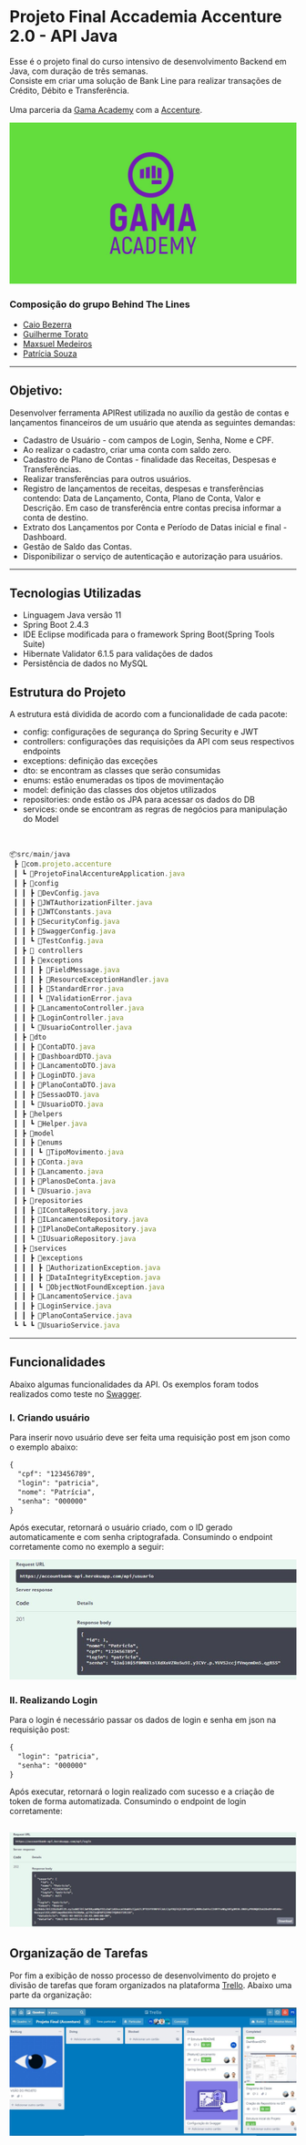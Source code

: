 # Projeto Final Accademia Accenture 2.0 - API Java

Esse é o projeto final do curso intensivo de desenvolvimento Backend em Java, com duração de três semanas.<br> Consiste em criar uma solução de Bank Line para realizar transações de Crédito, Débito e Transferência.
<br><br>
Uma parceria da [Gama Academy](https://www.gama.academy/) com a [Accenture](https://www.accenture.com/br-pt).

![img-gama](image/img_gama.jpg)

### Composição do grupo Behind The Lines

- [Caio Bezerra](https://www.linkedin.com/in/caiobezerraviana/) 
- [Guilherme Torato](https://www.linkedin.com/in/guilherme-roberto-torato-20632516b/)
- [Maxsuel Medeiros](https://www.linkedin.com/in/maxsuel-silva-medeiros-56a533181/)
- [Patrícia Souza](https://www.linkedin.com/in/patriciasouzas/)

--------------------------------------------------

## Objetivo:

Desenvolver ferramenta APIRest utilizada no auxílio da gestão de contas e lançamentos financeiros de um usuário que atenda as seguintes demandas:

- Cadastro de Usuário - com campos de Login, Senha, Nome e CPF.
- Ao realizar o cadastro, criar uma conta com saldo zero.
- Cadastro de Plano de Contas - finalidade das Receitas, Despesas e Transferências.
- Realizar transferências para outros usuários.
- Registro de lançamentos de receitas, despesas e transferências contendo: Data de Lançamento, Conta, Plano de Conta, Valor e Descrição. Em caso de transferência entre contas precisa informar a conta de destino.
- Extrato dos Lançamentos por Conta e Período de Datas inicial e final - Dashboard.
- Gestão de Saldo das Contas.
- Disponibilizar o serviço de autenticação e autorização para usuários.

--------------------------------------------------

## Tecnologias Utilizadas

- Linguagem Java versão 11
- Spring Boot 2.4.3
- IDE Eclipse modificada para o framework Spring Boot(Spring Tools Suite)
- Hibernate Validator 6.1.5 para validações de dados
- Persistência de dados no MySQL

## Estrutura do Projeto

A estrutura está dividida de acordo com a funcionalidade de cada pacote:
- config: configurações de segurança do Spring Security e JWT
- controllers: configurações das requisições da API com seus respectivos endpoints
- exceptions: definição das exceções
- dto: se encontram as classes que serão consumidas
- enums: estão enumeradas os tipos de movimentação
- model: definição das classes dos objetos utilizados
- repositories: onde estão os JPA para acessar os dados do DB
- services: onde se encontram as regras de negócios para manipulação do Model
<br>

```jsx
📦src/main/java
 ┣ 📂com.projeto.accenture
 ┃ ┗ 📜ProjetoFinalAccentureApplication.java
 ┃ ┣ 📂config
 ┃ ┃ ┣ 📜DevConfig.java
 ┃ ┃ ┣ 📜JWTAuthorizationFilter.java
 ┃ ┃ ┣ 📜JWTConstants.java
 ┃ ┃ ┣ 📜SecurityConfig.java
 ┃ ┃ ┣ 📜SwaggerConfig.java
 ┃ ┃ ┗ 📜TestConfig.java
 ┃ ┣ 📂 controllers
 ┃ ┃ ┣ 📂exceptions
 ┃ ┃ ┃ ┣ 📜FieldMessage.java
 ┃ ┃ ┃ ┣ 📜ResourceExceptionHandler.java
 ┃ ┃ ┃ ┣ 📜StandardError.java
 ┃ ┃ ┃ ┗ 📜ValidationError.java
 ┃ ┃ ┣ 📜LancamentoController.java
 ┃ ┃ ┣ 📜LoginController.java
 ┃ ┃ ┗ 📜UsuarioController.java
 ┃ ┣ 📂dto
 ┃ ┃ ┣ 📜ContaDTO.java
 ┃ ┃ ┣ 📜DashboardDTO.java
 ┃ ┃ ┣ 📜LancamentoDTO.java
 ┃ ┃ ┣ 📜LoginDTO.java
 ┃ ┃ ┣ 📜PlanoContaDTO.java
 ┃ ┃ ┣ 📜SessaoDTO.java
 ┃ ┃ ┗ 📜UsuarioDTO.java
 ┃ ┣ 📂helpers
 ┃ ┃ ┗ 📜Helper.java
 ┃ ┣ 📂model
 ┃ ┃ ┣ 📂enums
 ┃ ┃ ┃ ┗ 📜TipoMovimento.java
 ┃ ┃ ┣ 📜Conta.java
 ┃ ┃ ┣ 📜Lancamento.java
 ┃ ┃ ┣ 📜PlanosDeConta.java
 ┃ ┃ ┗ 📜Usuario.java
 ┃ ┣ 📂repositories
 ┃ ┃ ┣ 📜IContaRepository.java
 ┃ ┃ ┣ 📜ILancamentoRepository.java
 ┃ ┃ ┣ 📜IPlanoDeContaRepository.java
 ┃ ┃ ┗ 📜IUsuarioRepository.java
 ┃ ┣ 📂services
 ┃ ┃ ┣ 📂exceptions
 ┃ ┃ ┃ ┣ 📜AuthorizationException.java
 ┃ ┃ ┃ ┣ 📜DataIntegrityException.java
 ┃ ┃ ┃ ┗ 📜ObjectNotFoundException.java
 ┃ ┃ ┣ 📜LancamentoService.java
 ┃ ┃ ┣ 📜LoginService.java
 ┃ ┃ ┣ 📜PlanoContaService.java
 ┗ ┗ ┗ 📜UsuarioService.java
```
--------------------------------------------------

## Funcionalidades

Abaixo algumas funcionalidades da API. Os exemplos foram todos realizados como teste no [Swagger](https://accountbank-api.herokuapp.com/swagger-ui.html).

### I. Criando usuário

Para inserir novo usuário deve ser feita uma requisição post em json como o exemplo abaixo:

```
{
  "cpf": "123456789",
  "login": "patricia",
  "nome": "Patrícia",
  "senha": "000000"
}
```

Após executar, retornará o usuário criado, com o ID gerado automaticamente e com senha criptografada. Consumindo o endpoint corretamente como no exemplo a seguir:

![img-usuario](image/post-usuario.JPG)
<br>

### II. Realizando Login

Para o login é necessário passar os dados de login e senha em json na requisição post:

```
{
  "login": "patricia",
  "senha": "000000"
}
```

Após executar, retornará o login realizado com sucesso e a criação de token de forma automatizada. Consumindo o endpoint de login corretamente:

![img-login](image/login-usuario.JPG)
<br>
--------------------------------------------------

## Organização de Tarefas

Por fim a exibição de nosso processo de desenvolvimento do projeto e divisão de tarefas que foram organizados na plataforma [Trello](https://trello.com/b/Zdt2sVqw/projeto-final-accenture). Abaixo uma parte da organização:

![img-trello](image/trello.JPG)